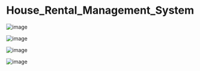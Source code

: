 # House_Rental_Management_System

![image](https://github.com/RamireddyKalyan/House_Rental_Management_System/assets/122597548/2f37725a-8e8b-43fc-b356-d0f8ca33c1c2)

![image](https://github.com/RamireddyKalyan/House_Rental_Management_System/assets/122597548/2eb8a485-e57f-4440-894b-679ba01aad1b)

![image](https://github.com/RamireddyKalyan/House_Rental_Management_System/assets/122597548/b2502505-010e-41b0-88d7-a041e9298d60)

![image](https://github.com/RamireddyKalyan/House_Rental_Management_System/assets/122597548/898dd2aa-8f16-49b3-a478-5e1e3d98903d)
